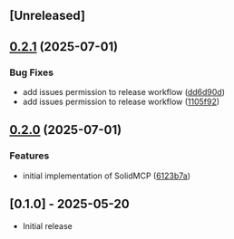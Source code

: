 ## [Unreleased]

## [0.2.1](https://github.com/seuros/solid_mcp/compare/solid_mcp/v0.2.0...solid_mcp/v0.2.1) (2025-07-01)


### Bug Fixes

* add issues permission to release workflow ([dd6d90d](https://github.com/seuros/solid_mcp/commit/dd6d90d5d3e87987c80215401bc422abf02da1b0))
* add issues permission to release workflow ([1105f92](https://github.com/seuros/solid_mcp/commit/1105f926d1266f107dad80839c1ae7bd178f8bd0))

## [0.2.0](https://github.com/seuros/solid_mcp/compare/solid_mcp-v0.1.0...solid_mcp/v0.2.0) (2025-07-01)


### Features

* initial implementation of SolidMCP ([6123b7a](https://github.com/seuros/solid_mcp/commit/6123b7a04a7a726892f04da9e33147ce2bfcfeb5))

## [0.1.0] - 2025-05-20

- Initial release
